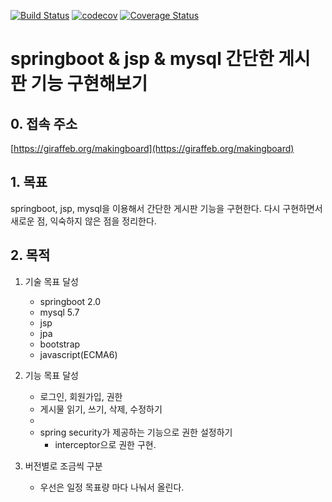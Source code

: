 [![Build Status](https://travis-ci.org/giraffeb/makingboad.svg?branch=master)](https://travis-ci.org/giraffeb/makingboad)
[![codecov](https://codecov.io/gh/giraffeb/makingboad/branch/master/graph/badge.svg)](https://codecov.io/gh/giraffeb/makingboad)
[![Coverage Status](https://coveralls.io/repos/github/giraffeb/makingboad/badge.svg)](https://coveralls.io/github/giraffeb/makingboad)

# springboot & jsp & mysql 간단한 게시판 기능 구현해보기

## 0. 접속 주소
[https://giraffeb.org/makingboard](https://giraffeb.org/makingboard)

## 1. 목표
springboot, jsp, mysql을 이용해서 간단한 게시판 기능을 구현한다.
다시 구현하면서 새로운 점, 익숙하지 않은 점을 정리한다.

## 2. 목적
1. 기술 목표 달성
    - springboot 2.0
    - mysql 5.7
    - jsp
    - jpa
    - bootstrap
    - javascript(ECMA6)
    
2. 기능 목표 달성
    - 로그인, 회원가입, 권한
    - 게시물 읽기, 쓰기, 삭제, 수정하기
    - 
    - spring security가 제공하는 기능으로 권한 설정하기
        - interceptor으로 권한 구현.
        
        
3. 버전별로 조금씩 구분
    - 우선은 일정 목표량 마다 나눠서 올린다.
    
    
